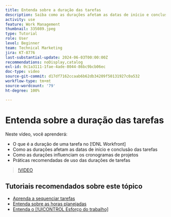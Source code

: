 ```yaml
---
title: Entenda sobre a duração das tarefas
description: Saiba como as durações afetam as datas de início e conclusão das tarefas, como influenciam os cronogramas dos projetos e veja algumas práticas recomendadas de uso desse recurso.
activity: use
feature: Work Management
thumbnail: 335089.jpeg
type: Tutorial
role: User
level: Beginner
team: Technical Marketing
jira: KT-8776
last-substantial-update: 2024-06-03T00:00:00Z
recommendations: noDisplay,catalog
exl-id: 0c1a3111-1fae-4ade-8044-86bc9bcb06ec
doc-type: video
source-git-commit: d17df7162ccaab6b62db34209f50131927c0a532
workflow-type: tm+mt
source-wordcount: '79'
ht-degree: 100%

---
```


# Entenda sobre a duração das tarefas

Neste vídeo, você aprenderá:

* O que é a duração de uma tarefa no [!DNL Workfront]
* Como as durações afetam as datas de início e conclusão das tarefas
* Como as durações influenciam os cronogramas de projetos
* Práticas recomendadas de uso das durações de tarefas

>[!VIDEO](https://video.tv.adobe.com/v/335089/?quality=12&learn=on&enablevpops)

## Tutoriais recomendados sobre este tópico

* [Aprenda a sequenciar tarefas](/help/manage-work/tasks/learn-to-sequence-tasks.md)
* [Entenda sobre as horas planejadas](/help/manage-work/tasks/understand-planned-hours.md)
* [Entenda o [!UICONTROL Esforço do trabalho]](/help/manage-work/tasks/understand-work-effort.md)

